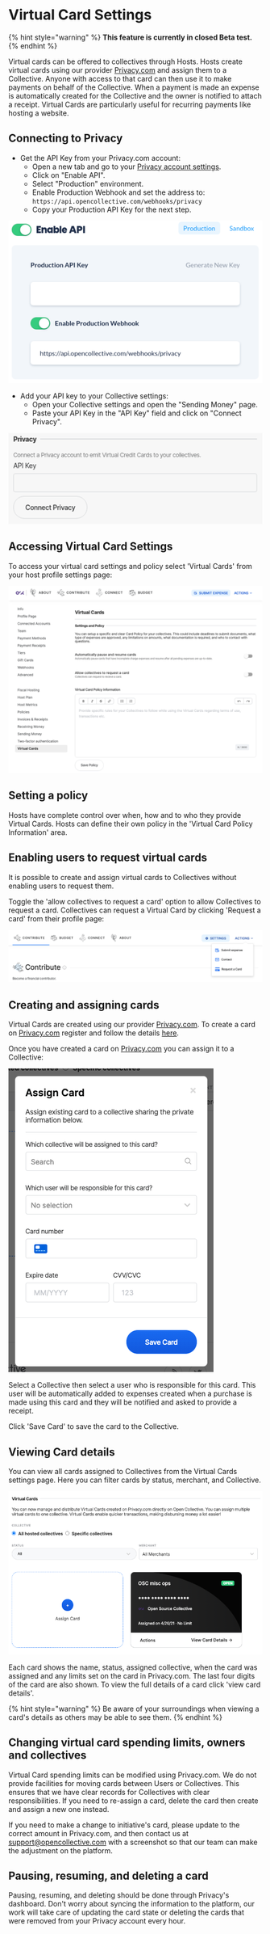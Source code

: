 # Virtual Card Settings

{% hint style="warning" %}
**This feature is currently in closed Beta test.**
{% endhint %}

Virtual cards can be offered to collectives through Hosts. Hosts create virtual cards using our provider [Privacy.com](https://privacy.com) and assign them to a Collective. Anyone with access to that card can then use it to make payments on behalf of the Collective. When a payment is made an expense is automatically created for the Collective and the owner is notified to attach a receipt. Virtual Cards are particularly useful for recurring payments like hosting a website.

## Connecting to Privacy

* Get the API Key from your Privacy.com account:
  * Open a new tab and go to your [Privacy account settings](https://privacy.com/account).
  * Click on "Enable API".
  * Select "Production" environment.
  * Enable Production Webhook and set the address to: `https://api.opencollective.com/webhooks/privacy`
  * Copy your Production API Key for the next step.

![](../.gitbook/assets/screenshot-from-2021-08-03-15-56-54.png)

* Add your API key to your Collective settings:
  * Open your Collective settings and open the "Sending Money" page.
  * Paste your API Key in the "API Key" field and click on "Connect Privacy".

![](../.gitbook/assets/screenshot-from-2021-08-03-16-04-49.png)

## Accessing Virtual Card Settings

To access your virtual card settings and policy select 'Virtual Cards' from your host profile settings page:

![Virtual Card policy and settings ](<../.gitbook/assets/screenshot-2021-05-13-at-17.06.26 (1).png>)

## Setting a policy

Hosts have complete control over when, how and to who they provide Virtual Cards. Hosts can define their own policy in the 'Virtual Card Policy Information' area.

## Enabling users to request virtual cards

It is possible to create and assign virtual cards to Collectives without enabling users to request them.&#x20;

Toggle the 'allow collectives to request a card' option to allow Collectives to request a card. Collectives can request a Virtual Card by clicking 'Request a card' from their profile page:

![Collective Admin's can request a virtual card from their Collective's profile pages](<../.gitbook/assets/requestcard (1).png>)

## Creating and assigning cards

Virtual Cards are created using our provider [Privacy.com](https://privacy.com). To create a card on [Privacy.com](https://privacy.com) register and follow the details [here](https://privacy.com/virtual-card).

Once you have created a card on [Privacy.com](https://privacy.com) you can assign it to a Collective:

![Assigning a Virtual Card](../.gitbook/assets/screenshot-2021-05-12-at-12.54.06.png)

Select a Collective then select a user who is responsible for this card. This user will be automatically added to expenses created when a purchase is made using this card and they will be notified and asked to provide a receipt.

Click 'Save Card' to save the card to the Collective.

## Viewing Card details

You can view all cards assigned to Collectives from the Virtual Cards settings page. Here you can filter cards by status, merchant, and Collective.

![Filter virtual cards by status, merchant or collective.](../.gitbook/assets/screenshot-2021-05-12-at-16.11.02.png)

Each card shows the name, status, assigned collective, when the card was assigned and any limits set on the card in Privacy.com. The last four digits of the card are also shown. To view the full details of a card click 'view card details'.

{% hint style="warning" %}
Be aware of your surroundings when viewing a card's details as others may be able to see them.
{% endhint %}

## Changing virtual card spending limits, owners and collectives

Virtual Card spending limits can be modified using Privacy.com. We do not provide facilities for moving cards between Users or Collectives. This ensures that we have clear records for Collectives with clear responsibilities. If you need to re-assign a card, delete the card then create and assign a new one instead.

If you need to make a change to initiative's card, please update to the correct amount in Privacy.com, and then contact us at [support@opencollective.com](mailto:support@opencollective.com) with a screenshot so that our team can make the adjustment on the platform.

## Pausing, resuming, and deleting a card

Pausing, resuming, and deleting should be done through Privacy's dashboard. Don't worry about syncing the information to the platform, our work will take care of updating the card state or deleting the cards that were removed from your Privacy account every hour.
